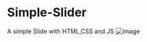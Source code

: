 # Simple-Slider
A simple Slide with HTML,CSS and JS
![image](https://github.com/user-attachments/assets/123b628f-34da-4331-9d2c-3d3b976c3335)

